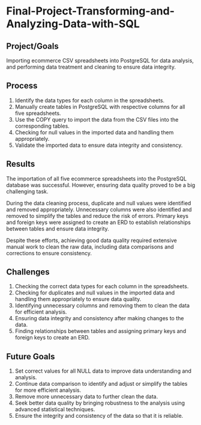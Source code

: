 # Final-Project-Transforming-and-Analyzing-Data-with-SQL

## Project/Goals
Importing ecommerce CSV spreadsheets into PostgreSQL for data analysis, and performing data treatment and cleaning to ensure data integrity.

## Process
1. Identify the data types for each column in the spreadsheets.
2. Manually create tables in PostgreSQL with respective columns for all five spreadsheets.
3. Use the COPY query to import the data from the CSV files into the corresponding tables.
4. Checking for null values in the imported data and handling them appropriately.
5. Validate the imported data to ensure data integrity and consistency.


## Results
The importation of all five ecommerce spreadsheets into the PostgreSQL database was successful. However, ensuring data quality proved to be a big challenging task.

During the data cleaning process, duplicate and null values were identified and removed appropriately. Unnecessary columns were also identified and removed to simplify the tables and reduce the risk of errors. Primary keys and foreign keys were assigned to create an ERD to establish relationships between tables and ensure data integrity.

Despite these efforts, achieving good data quality required extensive manual work to clean the raw data, including data comparisons and corrections to ensure consistency.

## Challenges 
1. Checking the correct data types for each column in the spreadsheets.
2. Checking for duplicates and null values in the imported data and handling them appropriately to ensure data quality.
3. Identifying unnecessary columns and removing them to clean the data for efficient analysis.
4. Ensuring data integrity and consistency after making changes to the data.
5. Finding relationships between tables and assigning primary keys and foreign keys to create an ERD.


## Future Goals
1. Set correct values for all NULL data to improve data understanding and analysis.
2. Continue data comparison to identify and adjust or simplify the tables for more efficient analysis.
3. Remove more unnecessary data to further clean the data.
4. Seek better data quality by bringing robustness to the analysis using advanced statistical techniques.
5. Ensure the integrity and consistency of the data so that it is reliable.

